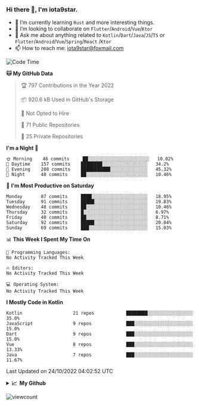 ### Hi there 👋, I'm iota9star.

- 🌱 I’m currently learning `Rust` and more interesting things.
- 👯 I’m looking to collaborate on `Flutter`/`Android`/`Vue`/`Ktor`
- 💬 Ask me about anything related to `Kotlin`/`Dart`/`Java`/`JS`/`TS` or `Flutter`/`Android`/`Vue`/`Spring`/`React`
  /`Ktor`
- 📫 How to reach me: [iota9star@foxmail.com](iota9star@foxmail.com)



<!--START_SECTION:waka-->
![Code Time](http://img.shields.io/badge/Code%20Time-3%2C090%20hrs%2054%20mins-blue)

**🐱 My GitHub Data** 

> 🏆 797 Contributions in the Year 2022
 > 
> 📦 920.6 kB Used in GitHub's Storage 
 > 
> 🚫 Not Opted to Hire
 > 
> 📜 71 Public Repositories 
 > 
> 🔑 25 Private Repositories  
 > 
**I'm a Night 🦉** 

```text
🌞 Morning    46 commits     ██░░░░░░░░░░░░░░░░░░░░░░░   10.02% 
🌆 Daytime    157 commits    ████████░░░░░░░░░░░░░░░░░   34.2% 
🌃 Evening    208 commits    ███████████░░░░░░░░░░░░░░   45.32% 
🌙 Night      48 commits     ██░░░░░░░░░░░░░░░░░░░░░░░   10.46%

```
📅 **I'm Most Productive on Saturday** 

```text
Monday       87 commits     ████░░░░░░░░░░░░░░░░░░░░░   18.95% 
Tuesday      91 commits     █████░░░░░░░░░░░░░░░░░░░░   19.83% 
Wednesday    48 commits     ██░░░░░░░░░░░░░░░░░░░░░░░   10.46% 
Thursday     32 commits     █░░░░░░░░░░░░░░░░░░░░░░░░   6.97% 
Friday       40 commits     ██░░░░░░░░░░░░░░░░░░░░░░░   8.71% 
Saturday     92 commits     █████░░░░░░░░░░░░░░░░░░░░   20.04% 
Sunday       69 commits     ███░░░░░░░░░░░░░░░░░░░░░░   15.03%

```


📊 **This Week I Spent My Time On** 

```text
💬 Programming Languages: 
No Activity Tracked This Week

🔥 Editors: 
No Activity Tracked This Week

💻 Operating System: 
No Activity Tracked This Week

```

**I Mostly Code in Kotlin** 

```text
Kotlin                   21 repos            ████████░░░░░░░░░░░░░░░░░   35.0% 
JavaScript               9 repos             ███░░░░░░░░░░░░░░░░░░░░░░   15.0% 
Dart                     9 repos             ███░░░░░░░░░░░░░░░░░░░░░░   15.0% 
Vue                      8 repos             ███░░░░░░░░░░░░░░░░░░░░░░   13.33% 
Java                     7 repos             ███░░░░░░░░░░░░░░░░░░░░░░   11.67%

```



 Last Updated on 24/10/2022 04:02:52 UTC
<!--END_SECTION:waka-->

<details>
  <summary><b>📈&nbsp;&nbsp;My Github</b></summary>
  <br>
  <img src='https://github-profile-trophy.vercel.app/?username=iota9star'>
  <img src='https://bad-apple-github-readme.vercel.app/api?show_bg=1&username=iota9star&hide_title=true'>
  <img src='http://cr-skills-chart-widget.azurewebsites.net/api/api?username=iota9star'>
</details>


![viewcount](https://count.getloli.com/get/@iota9star?theme=rule34)
